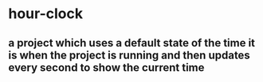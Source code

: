 # hour-clock
## a project which uses a default state of the time it is when the project is running and then updates every second to show the current time
